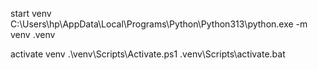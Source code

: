 start venv 
C:\Users\hp\AppData\Local\Programs\Python\Python313\python.exe -m venv .venv

activate venv
.\venv\Scripts\Activate.ps1
.venv\Scripts\activate.bat
